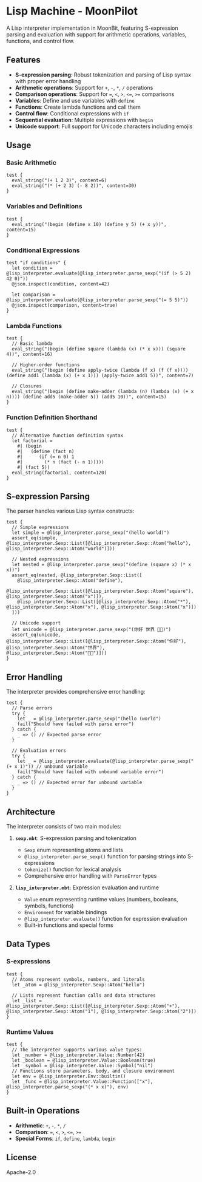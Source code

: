 # Lisp Machine - MoonPilot

A Lisp interpreter implementation in MoonBit, featuring S-expression parsing and evaluation with support for arithmetic operations, variables, functions, and control flow.

## Features

- **S-expression parsing**: Robust tokenization and parsing of Lisp syntax with proper error handling
- **Arithmetic operations**: Support for `+`, `-`, `*`, `/` operations
- **Comparison operations**: Support for `=`, `<`, `>`, `<=`, `>=` comparisons  
- **Variables**: Define and use variables with `define`
- **Functions**: Create lambda functions and call them
- **Control flow**: Conditional expressions with `if`
- **Sequential evaluation**: Multiple expressions with `begin`
- **Unicode support**: Full support for Unicode characters including emojis

## Usage

### Basic Arithmetic

```moonbit
test {
  eval_string("(+ 1 2 3)", content=6)
  eval_string("(* (+ 2 3) (- 8 2))", content=30)
}
```

### Variables and Definitions

```moonbit
test {
  eval_string("(begin (define x 10) (define y 5) (+ x y))", content=15)
}
```

### Conditional Expressions

```moonbit
test "if conditions" {
  let condition = @lisp_interpreter.evaluate(@lisp_interpreter.parse_sexp("(if (> 5 2) 42 0)"))
  @json.inspect(condition, content=42)
  
  let comparison = @lisp_interpreter.evaluate(@lisp_interpreter.parse_sexp("(= 5 5)"))
  @json.inspect(comparison, content=true)
}
```

### Lambda Functions

```moonbit
test {
  // Basic lambda
  eval_string("(begin (define square (lambda (x) (* x x))) (square 4))", content=16)
  
  // Higher-order functions
  eval_string("(begin (define apply-twice (lambda (f x) (f (f x)))) (define add1 (lambda (x) (+ x 1))) (apply-twice add1 5))", content=7)
  
  // Closures
  eval_string("(begin (define make-adder (lambda (n) (lambda (x) (+ x n)))) (define add5 (make-adder 5)) (add5 10))", content=15)
}
```

### Function Definition Shorthand

```moonbit
test {
  // Alternative function definition syntax  
  let factorial =
    #| (begin 
    #|   (define (fact n) 
    #|      (if (= n 0) 1 
    #|        (* n (fact (- n 1))))) 
    #| (fact 5)) 
  eval_string(factorial, content=120)  
}
```

## S-expression Parsing

The parser handles various Lisp syntax constructs:

```moonbit
test {
  // Simple expressions
  let simple = @lisp_interpreter.parse_sexp("(hello world)")
  assert_eq(simple, @lisp_interpreter.Sexp::List([@lisp_interpreter.Sexp::Atom("hello"), @lisp_interpreter.Sexp::Atom("world")]))
  
  // Nested expressions
  let nested = @lisp_interpreter.parse_sexp("(define (square x) (* x x))")
  assert_eq(nested, @lisp_interpreter.Sexp::List([
    @lisp_interpreter.Sexp::Atom("define"),
    @lisp_interpreter.Sexp::List([@lisp_interpreter.Sexp::Atom("square"), @lisp_interpreter.Sexp::Atom("x")]),
    @lisp_interpreter.Sexp::List([@lisp_interpreter.Sexp::Atom("*"), @lisp_interpreter.Sexp::Atom("x"), @lisp_interpreter.Sexp::Atom("x")])
  ]))
  
  // Unicode support
  let unicode = @lisp_interpreter.parse_sexp("(你好 世界 👋🏻)")
  assert_eq(unicode, @lisp_interpreter.Sexp::List([@lisp_interpreter.Sexp::Atom("你好"), @lisp_interpreter.Sexp::Atom("世界"), @lisp_interpreter.Sexp::Atom("👋🏻")]))
}
```

## Error Handling

The interpreter provides comprehensive error handling:

```moonbit
test {
  // Parse errors
  try {
    let _ = @lisp_interpreter.parse_sexp("(hello (world")
    fail("Should have failed with parse error")
  } catch {
    _ => () // Expected parse error
  }
  
  // Evaluation errors  
  try {
    let _ = @lisp_interpreter.evaluate(@lisp_interpreter.parse_sexp("(+ x 1)")) // unbound variable
    fail("Should have failed with unbound variable error")
  } catch {
    _ => () // Expected error for unbound variable
  }
}
```

## Architecture

The interpreter consists of two main modules:

1. **`sexp.mbt`**: S-expression parsing and tokenization
   - `Sexp` enum representing atoms and lists
   - `@lisp_interpreter.parse_sexp()` function for parsing strings into S-expressions
   - `tokenize()` function for lexical analysis
   - Comprehensive error handling with `ParseError` types

2. **`lisp_interpreter.mbt`**: Expression evaluation and runtime
   - `Value` enum representing runtime values (numbers, booleans, symbols, functions)
   - `Environment` for variable bindings
   - `@lisp_interpreter.evaluate()` function for expression evaluation
   - Built-in functions and special forms

## Data Types

### S-expressions
```moonbit
test {
  // Atoms represent symbols, numbers, and literals
  let _atom = @lisp_interpreter.Sexp::Atom("hello")
  
  // Lists represent function calls and data structures
  let _list = @lisp_interpreter.Sexp::List([@lisp_interpreter.Sexp::Atom("+"), @lisp_interpreter.Sexp::Atom("1"), @lisp_interpreter.Sexp::Atom("2")])
}
```

### Runtime Values
```moonbit
test {
  // The interpreter supports various value types:
  let _number = @lisp_interpreter.Value::Number(42)
  let _boolean = @lisp_interpreter.Value::Boolean(true)
  let _symbol = @lisp_interpreter.Value::Symbol("nil")
  // Functions store parameters, body, and closure environment
  let env = @lisp_interpreter.Env::builtin()
  let _func = @lisp_interpreter.Value::Function(["x"], @lisp_interpreter.parse_sexp("(* x x)"), env)
}
```

## Built-in Operations

- **Arithmetic**: `+`, `-`, `*`, `/`
- **Comparison**: `=`, `<`, `>`, `<=`, `>=`
- **Special Forms**: `if`, `define`, `lambda`, `begin`

## License

Apache-2.0
